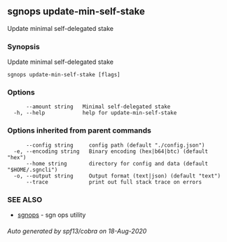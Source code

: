 ## sgnops update-min-self-stake

Update minimal self-delegated stake

### Synopsis

Update minimal self-delegated stake

```
sgnops update-min-self-stake [flags]
```

### Options

```
      --amount string   Minimal self-delegated stake
  -h, --help            help for update-min-self-stake
```

### Options inherited from parent commands

```
      --config string     config path (default "./config.json")
  -e, --encoding string   Binary encoding (hex|b64|btc) (default "hex")
      --home string       directory for config and data (default "$HOME/.sgncli")
  -o, --output string     Output format (text|json) (default "text")
      --trace             print out full stack trace on errors
```

### SEE ALSO

* [sgnops](sgnops.md)	 - sgn ops utility

###### Auto generated by spf13/cobra on 18-Aug-2020
